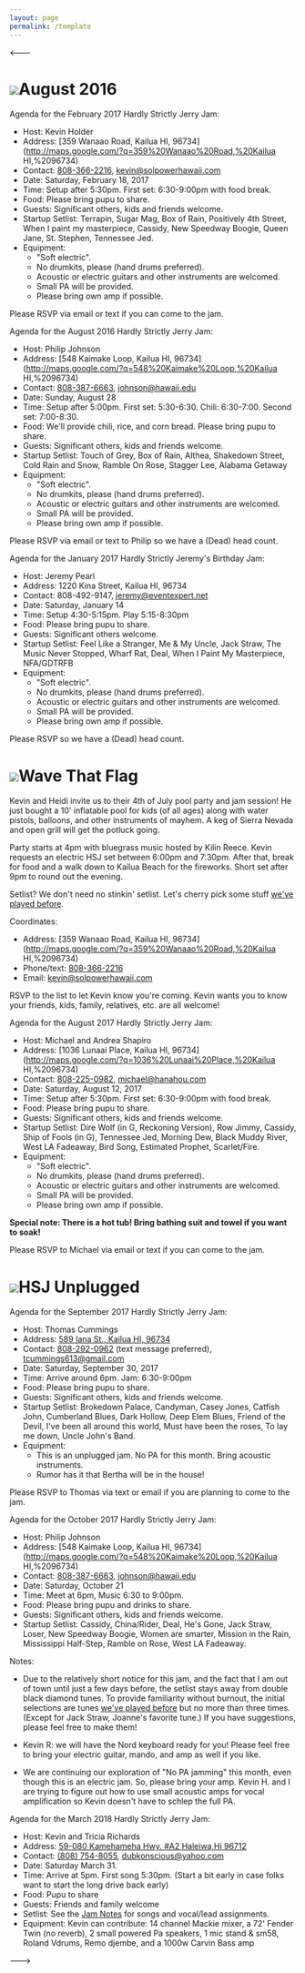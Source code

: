 ```yaml
---
layout: page
permalink: /template
---
```


<---

<h1><img class="ui avatar image" src="/images/jerryavatar.jpg">August 2016</h1>

Agenda for the February 2017 Hardly Strictly Jerry Jam:

  * Host: Kevin Holder
  * Address: [359 Wanaao Road, Kailua HI, 96734](http://maps.google.com/?q=359%20Wanaao%20Road,%20Kailua HI,%2096734)
  * Contact: [808-366-2216](tel:808-366-2216), [kevin@solpowerhawaii.com](mailto:kevin@solpowerhawaii.com)
  * Date: Saturday, February 18, 2017
  * Time: Setup after 5:30pm. First set: 6:30-9:00pm with food break.
  * Food: Please bring pupu to share. 
  * Guests: Significant others, kids and friends welcome. 
  * Startup Setlist: Terrapin, Sugar Mag, Box of Rain, Positively 4th Street, When I paint my masterpiece, Cassidy, New Speedway Boogie, Queen Jane, St. Stephen, Tennessee Jed.
  * Equipment: 
    * "Soft electric". 
    * No drumkits, please (hand drums preferred). 
    * Acoustic or electric guitars and other instruments are welcomed.
    * Small PA will be provided. 
    * Please bring own amp if possible. 

Please RSVP via email or text if you can come to the jam.

Agenda for the August 2016 Hardly Strictly Jerry Jam:

  * Host: Philip Johnson
  * Address: [548 Kaimake Loop, Kailua HI, 96734](http://maps.google.com/?q=548%20Kaimake%20Loop,%20Kailua HI,%2096734)
  * Contact: [808-387-6663](tel:808-387-6663), [johnson@hawaii.edu](mailto:johnson@hawaii.edu)
  * Date: Sunday, August 28
  * Time: Setup after 5:00pm. First set: 5:30-6:30. Chili: 6:30-7:00. Second set: 7:00-8:30.
  * Food: We'll provide chili, rice, and corn bread. Please bring pupu to share. 
  * Guests: Significant others, kids and friends welcome. 
  * Startup Setlist: Touch of Grey, Box of Rain, Althea, Shakedown Street, Cold Rain and Snow, Ramble On Rose, Stagger Lee, Alabama Getaway
  * Equipment: 
    * "Soft electric". 
    * No drumkits, please (hand drums preferred). 
    * Acoustic or electric guitars and other instruments are welcomed.
    * Small PA will be provided. 
    * Please bring own amp if possible. 

Please RSVP via email or text to Philip so we have a (Dead) head count.
  
  
  
Agenda for the January 2017 Hardly Strictly Jeremy's Birthday Jam:

  * Host: Jeremy Pearl
  * Address: 1220 Kina Street, Kailua HI, 96734
  * Contact: 808-492-9147, jeremy@eventexpert.net
  * Date: Saturday, January 14
  * Time: Setup 4:30-5:15pm. Play 5:15-8:30pm
  * Food: Please bring pupu to share. 
  * Guests: Significant others welcome. 
  * Startup Setlist: Feel Like a Stranger, Me & My Uncle, Jack Straw, The Music Never Stopped, Wharf Rat, Deal, When I Paint My Masterpiece, NFA/GDTRFB
  * Equipment: 
    * "Soft electric". 
    * No drumkits, please (hand drums preferred). 
    * Acoustic or electric guitars and other instruments are welcomed.
    * Small PA will be provided. 
    * Please bring own amp if possible. 

Please RSVP so we have a (Dead) head count.

<h1><img class="ui avatar image" src="/images/july4.jpg">Wave That Flag</h1>

Kevin and Heidi invite us to their 4th of July pool party and jam session!  He just bought a 10' inflatable pool for kids (of all ages) along with water pistols, balloons, and other instruments of mayhem.  A keg of Sierra Nevada and open grill will get the potluck going.

Party starts at 4pm with bluegrass music hosted by Kilin Reece.  Kevin requests an electric HSJ set between 6:00pm and 7:30pm.  After that, break for food and a walk down to Kailua Beach for the fireworks. Short set after 9pm to round out the evening. 
 
Setlist? We don't need no stinkin' setlist. Let's cherry pick some stuff [we've played before](/setlists).

Coordinates:

  * Address: [359 Wanaao Road, Kailua HI, 96734](http://maps.google.com/?q=359%20Wanaao%20Road,%20Kailua HI,%2096734)
  * Phone/text: [808-366-2216](tel:808-366-2216)
  * Email: [kevin@solpowerhawaii.com](mailto:kevin@solpowerhawaii.com)
  
  
RSVP to the list to let Kevin know you're coming. Kevin wants you to know your friends, kids, family, relatives, etc. are all welcome!
 

Agenda for the August 2017 Hardly Strictly Jerry Jam:

  * Host: Michael and Andrea Shapiro
  * Address: [1036 Lunaai Place, Kailua HI, 96734](http://maps.google.com/?q=1036%20Lunaai%20Place,%20Kailua HI,%2096734)
  * Contact: [808-225-0982](tel:808-225-0982), [michael@hanahou.com](mailto:michael@hanahou.com)
  * Date: Saturday, August 12, 2017
  * Time: Setup after 5:30pm. First set: 6:30-9:00pm with food break.
  * Food: Please bring pupu to share. 
  * Guests: Significant others, kids and friends welcome. 
  * Startup Setlist: Dire Wolf (in G, Reckoning Version), Row Jimmy, Cassidy, Ship of Fools (in G), Tennessee Jed, Morning Dew, Black Muddy River, West LA Fadeaway, Bird Song, Estimated Prophet, Scarlet/Fire. 
  * Equipment: 
    * "Soft electric". 
    * No drumkits, please (hand drums preferred). 
    * Acoustic or electric guitars and other instruments are welcomed.
    * Small PA will be provided. 
    * Please bring own amp if possible. 
    
**Special note: There is a hot tub!  Bring bathing suit and towel if you want to soak!**

Please RSVP to Michael via email or text if you can come to the jam.


<h1><img class="ui avatar image" src="/images/jerryavatar.jpg">HSJ Unplugged</h1>

Agenda for the September 2017 Hardly Strictly Jerry Jam:

  * Host: Thomas Cummings
  * Address: [589 Iana St., Kailua HI, 96734](http://maps.google.com/?q=589%20Iana%20St.,%20Kailua%20HI,%2096734)
  * Contact: [808-292-0962](tel:808-292-0962) (text message preferred), [tcummings613@gmail.com](mailto:tcummings613@gmail.com)
  * Date: Saturday, September 30, 2017
  * Time: Arrive around 6pm. Jam: 6:30-9:00pm
  * Food: Please bring pupu to share. 
  * Guests: Significant others, kids and friends welcome. 
  * Startup Setlist: Brokedown Palace, Candyman, Casey Jones, Catfish John, Cumberland Blues, Dark Hollow, Deep Elem Blues, Friend of the Devil, I've been all around this world, Must have been the roses, To lay me down, Uncle John's Band. 
  * Equipment: 
    * This is an unplugged jam. No PA for this month. Bring acoustic instruments. 
    * Rumor has it that Bertha will be in the house!
    
Please RSVP to Thomas via text or email if you are planning to come to the jam.
    


Agenda for the October 2017 Hardly Strictly Jerry Jam:

  * Host: Philip Johnson
  * Address: [548 Kaimake Loop, Kailua HI, 96734](http://maps.google.com/?q=548%20Kaimake%20Loop,%20Kailua HI,%2096734)
  * Contact: [808-387-6663](tel:808-387-6663), [johnson@hawaii.edu](mailto:johnson@hawaii.edu)
  * Date: Saturday, October 21
  * Time: Meet at 6pm, Music 6:30 to 9:00pm.
  * Food: Please bring pupu and drinks to share. 
  * Guests: Significant others, kids and friends welcome. 
  * Startup Setlist: Cassidy, China/Rider, Deal, He's Gone, Jack Straw, Loser, New Speedway Boogie, Women are smarter, Mission in the Rain, Mississippi Half-Step, Ramble on Rose, West LA Fadeaway. 
  
Notes:

 * Due to the relatively short notice for this jam, and the fact that I am out of town until just a few days before, the setlist stays away from double black diamond tunes.  To provide familiarity without burnout, the initial selections are tunes [we've played before](setlists.html) but no more than three times. (Except for Jack Straw, Joanne's favorite tune.) If you have suggestions, please feel free to make them!

 * Kevin R: we will have the Nord keyboard ready for you!  Please feel free to bring your electric guitar, mando, and amp as well if you like.
 
 *  We are continuing our exploration of "No PA jamming" this month, even though this is an electric jam. So, please bring your amp. Kevin H. and I are trying to figure out how to use small acoustic amps for vocal amplification so Kevin doesn't have to schlep the full PA.
 
 Agenda for the March 2018 Hardly Strictly Jerry Jam:
 
   * Host: Kevin and Tricia Richards
   * Address: [59-080 Kamehameha Hwy. #A2 Haleiwa,Hi 96712](https://www.google.com/maps/place/59-80+Kamehameha+Hwy,+Haleiwa,+HI+96712)
   * Contact: [(808) 754-8055‬](tel:808-754-8055‬), [dubkonscious@yahoo.com](mailto:dubkonscious@yahoo.com)
   * Date: Saturday March 31. 
   * Time: Arrive at 5pm. First song 5:30pm. (Start a bit early in case folks want to start the long drive back early)
   * Food: Pupu to share
   * Guests: Friends and family welcome
   * Setlist:  See the [Jam Notes](https://goo.gl/VBa4Q7) for songs and vocal/lead assignments. 
   * Equipment: Kevin can contribute: 14 channel Mackie mixer, a 72' Fender Twin (no reverb), 2 small powered Pa speakers, 1 mic stand & sm58, Roland Vdrums, Remo djembe, and a 1000w Carvin Bass amp
  
--->

